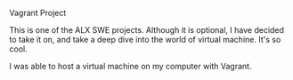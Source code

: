 Vagrant Project

This is one of the ALX SWE projects. Although it is optional,
I have decided to take it on, and take a deep dive into the world
of virtual machine. It's so cool.

I was able to host a virtual machine on my computer with Vagrant. 
